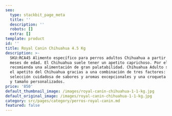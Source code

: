 ```yaml
---
seo:
  type: stackbit_page_meta
  title: ''
  description: ''
  robots: []
  extra: []
template: product
id: ''
title: Royal Canin Chihuahua 4.5 Kg
description: >-
  SKU:RCA45 Alimento específico para perros adultos Chihuahua a partir de los 8
  meses de edad. El Chihuahua suele tener un apetito caprichoso. Por ello se
  recomienda una alimentación de gran palatabilidad. Chihuahua Adulto satisface
  el apetito del Chihuahua gracias a una combinación de tres factores: una
  selección cuidadosa de sabores y aromas excepcionales y una croqueta con forma
  y tamaño personalizados.
price: '850'
default_thumbnail_image: /images/royal-canin-chihuahua-1-1-kg.jpg
default_original_image: /images/royal-canin-chihuahua-1-1-kg.jpg
category: src/pages/category/perros-royal-canin.md
featured: false
---
```

